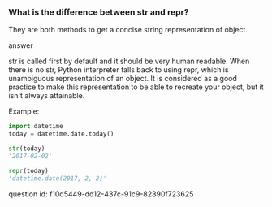 ### What is the difference between __str__ and __repr__?

They are both methods to get a concise string representation of object.

answer

str is called first by default and it should be very human readable. 
When there is no str, Python interpreter falls back to using repr, 
which is unambiguous representation of an object.
 It is considered as a good practice to make this representation to 
 be able to recreate your object, but it isn't always attainable.

Example: 
```python
import datetime
today = datetime.date.today()

str(today)
'2017-02-02'

repr(today)
'datetime.date(2017, 2, 2)'
```

question id: f10d5449-dd12-437c-91c9-82390f723625